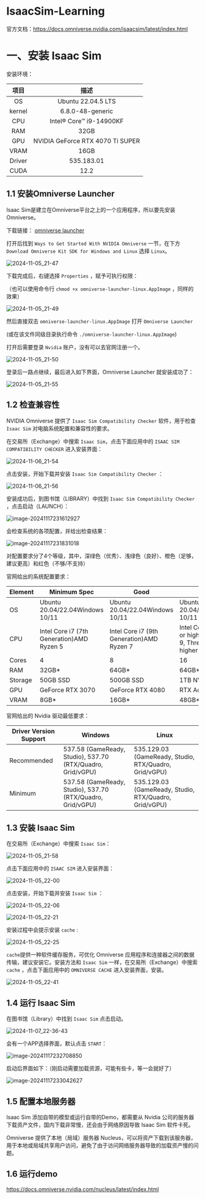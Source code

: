 # IsaacSim-Learning

官方文档：https://docs.omniverse.nvidia.com/isaacsim/latest/index.html



# 一、安装 Isaac Sim

安装环境：

|  项目  |               描述               |
| :----: | :------------------------------: |
|   OS   |        Ubuntu 22.04.5 LTS        |
| kernel |         6.8.0-48-generic         |
|  CPU   |     Intel® Core™ i9-14900KF      |
|  RAM   |               32GB               |
|  GPU   | NVIDIA GeForce RTX 4070 Ti SUPER |
|  VRAM  |               16GB               |
| Driver |            535.183.01            |
|  CUDA  |               12.2               |



## 1.1 安装Omniverse Launcher

Isaac Sim是建立在Omniverse平台之上的一个应用程序，所以要先安装Omniverse。

下载链接： [omniverse launcher](https://developer.nvidia.com/omniverse#section-getting-started)

打开后找到 `Ways to Get Started With NVIDIA Omniverse` 一节，在下方 `Download Omniverse Kit SDK for Windows and Linux` 选择 `Linux`。

![2024-11-05_21-47](./img/2024-11-05_21-47.png)

下载完成后，右键选择 `Properties` ，赋予可执行权限：

（也可以使用命令行 `chmod +x omniverse-launcher-linux.AppImage` ，同样的效果）

![2024-11-05_21-49](./img/2024-11-05_21-49.png)

然后直接双击 `omniverse-launcher-linux.AppImage` 打开 `Omniverse Launcher` 

(或在该文件同级目录执行命令 `./omniverse-launcher-linux.AppImage`)

打开后需要登录 `Nvidia` 账户，没有可以去官网注册一个。

![2024-11-05_21-50](./img/2024-11-05_21-50.png)

登录后一路点继续，最后进入如下界面，Omniverse Launcher 就安装成功了：

![2024-11-05_21-55](./img/2024-11-05_21-55.png)



## 1.2 检查兼容性

NVIDIA Omniverse 提供了 `Isaac Sim Compatibility Checker` 软件，用于检查 `Isaac Sim` 对电脑系统配置和兼容性的要求。

在交易所（Exchange）中搜索 `Isaac Sim`，点击下面应用中的 `ISAAC SIM COMPATIBILITY CHECKER` 进入安装界面：

![2024-11-06_21-54](./img/2024-11-06_21-54.png)

点击安装，开始下载并安装 `Isaac Sim Compatibility Checker` ：

![2024-11-06_21-56](./img/2024-11-06_21-56.png)

安装成功后，到图书馆（LIBRARY）中找到 `Isaac Sim Compatibility Checker` ，点击启动（LAUNCH）：

![image-20241117231612927](img/image-20241117231612927.png)

会检查系统的各项配置，并给出检查结果：

![image-20241117231831018](img/image-20241117231831018.png)

对配置要求分了4个等级，其中，深绿色（优秀）、浅绿色（良好）、橙色（足够，建议更高）和红色（不够/不支持）

官网给出的系统配置要求：

| Element | Minimum Spec                              | Good                                      | Ideal                                                        |
| ------- | ----------------------------------------- | ----------------------------------------- | ------------------------------------------------------------ |
| OS      | Ubuntu 20.04/22.04Windows 10/11           | Ubuntu 20.04/22.04Windows 10/11           | Ubuntu 20.04/22.04Windows 10/11                              |
| CPU     | Intel Core i7 (7th Generation)AMD Ryzen 5 | Intel Core i7 (9th Generation)AMD Ryzen 7 | Intel Core i9, X-series or higherAMD Ryzen 9, Threadripper or higher |
| Cores   | 4                                         | 8                                         | 16                                                           |
| RAM     | 32GB*                                     | 64GB*                                     | 64GB*                                                        |
| Storage | 50GB SSD                                  | 500GB SSD                                 | 1TB NVMe SSD                                                 |
| GPU     | GeForce RTX 3070                          | GeForce RTX 4080                          | RTX Ada 6000                                                 |
| VRAM    | 8GB*                                      | 16GB*                                     | 48GB*                                                        |

官网给出的 Nvidia 驱动最低要求：

| Driver Version Support | Windows                                                    | Linux                                                 |
| ---------------------- | ---------------------------------------------------------- | ----------------------------------------------------- |
| Recommended            | 537.58 (GameReady, Studio), 537.70 (RTX/Quadro, Grid/vGPU) | 535.129.03 (GameReady, Studio, RTX/Quadro, Grid/vGPU) |
| Minimum                | 537.58 (GameReady, Studio), 537.70 (RTX/Quadro, Grid/vGPU) | 535.129.03 (GameReady, Studio, RTX/Quadro, Grid/vGPU) |



## 1.3 安装 Isaac Sim

在交易所（Exchange）中搜索 `Isaac Sim`：

![2024-11-05_21-58](./img/2024-11-05_21-58.png)

点击下面应用中的 `ISAAC SIM` 进入安装界面：

![2024-11-05_22-00](./img/2024-11-05_22-00.png)

点击安装，开始下载并安装 `Isaac Sim` ：

![2024-11-05_22-06](./img/2024-11-05_22-06.png)

![2024-11-05_22-21](./img/2024-11-05_22-21.png)

安装过程中会提示安装 `cache` :

![2024-11-05_22-25](./img/2024-11-05_22-25.png)

`cache`提供一种软件缓存服务，可优化 Omniverse 应用程序和连接器之间的数据传输，建议安装它。安装方法和 `Isaac Sim` 一样，在交易所（Exchange）中搜索 `cache` ，点击下面应用中的 `OMNIVERSE CACHE` 进入安装界面，安装。

![2024-11-05_22-41](./img/2024-11-05_22-41.png)



## 1.4 运行 Isaac Sim

在图书馆（Library）中找到 `Isaac Sim` 点击启动。

![2024-11-07_22-36-43](./img/2024-11-07_22-36-43.png)

会有一个APP选择界面，默认点击 `START`：

![image-20241117232708850](img/image-20241117232708850.png)

启动后界面如下：（刚启动需要加载资源，可能有些卡，等一会就好了）

![image-20241117233042627](img/image-20241117233042627.png)



## 1.5 配置本地服务器

 Isaac Sim 添加自带的模型或运行自带的Demo，都需要从 Nvidia 公司的服务器下载资产文件，国内下载非常慢，还会由于网络原因导致 Isaac Sim 软件卡死。

Omniverse 提供了本地（局域）服务器 Nucleus，可以将资产下载到该服务器，用于本地或局域共享用户访问，避免了由于访问网络服务器导致的加载资产慢的问题。













## 1.6 运行demo







https://docs.omniverse.nvidia.com/nucleus/latest/index.html





















































































